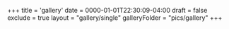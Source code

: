 +++
title = 'gallery'
date = 0000-01-01T22:30:09-04:00
draft = false
exclude = true
layout = "gallery/single"
galleryFolder = "pics/gallery"
+++
